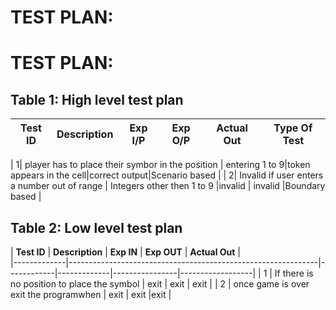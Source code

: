 # TEST PLAN:

# TEST PLAN:

## Table 1: High level test plan

| **Test ID** | **Description**                                              | **Exp I/P** | **Exp O/P** | **Actual Out** |**Type Of Test**  |    
|-------------|--------------------------------------------------------------|-----------------|-------------|----------------|------------------|

|  1| player has to place their symbor in the position     |  entering  1 to 9|token appears in the cell|correct output|Scenario based |
|  2| Invalid if user enters a number out of range                 |  Integers other then 1 to 9 |invalid | invalid |Boundary based    |

## Table 2: Low level test plan

| **Test ID** | **Description**                                              | **Exp IN** | **Exp OUT** | **Actual Out** |   
|-------------|--------------------------------------------------------------|------------|-------------|----------------|------------------|
|  1     | If there is no position to place the symbol  |  exit     | exit        | exit           |
|  2    | once game is over exit the programwhen                | exit        | exit           |exit |
